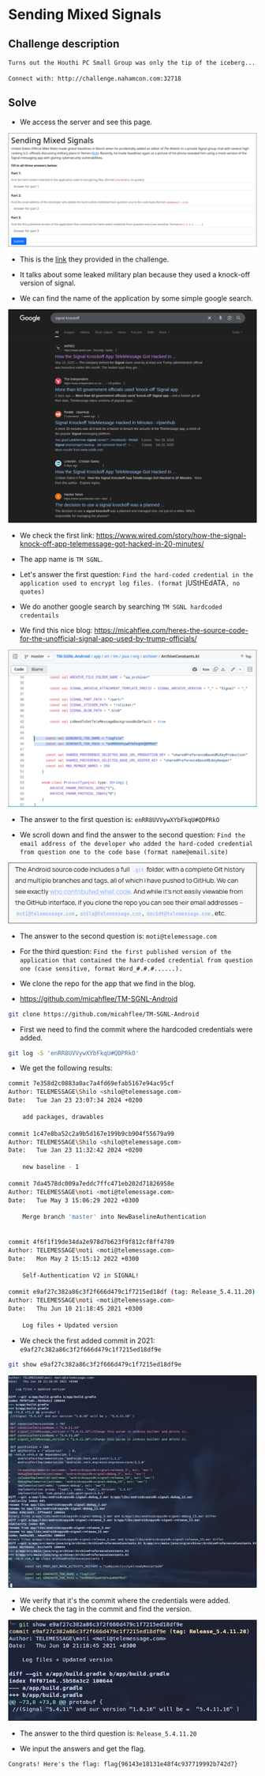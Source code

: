 # Sending Mixed Signals

## **Challenge description**

```
Turns out the Houthi PC Small Group was only the tip of the iceberg...  
  
Connect with: http://challenge.nahamcon.com:32718
```

## **Solve**

- We access the server and see this page.

![Signal-main](./img/Signal-main.png)

- This is the [link](https://www.theatlantic.com/politics/archive/2025/03/trump-administration-accidentally-texted-me-its-war-plans/682151/) they provided in the challenge.
- It talks about some leaked military plan because they used a knock-off version of signal.

- We can find the name of the application by some simple google search.

![googleSearch](./img/googleSearch.png)

- We check the first link: https://www.wired.com/story/how-the-signal-knock-off-app-telemessage-got-hacked-in-20-minutes/
- The app name is `TM SGNL`.

- Let's answer the first question: 
`Find the hard-coded credential in the application used to encrypt log files. (format `jUStHEdATA`, no quotes)`

- We  do another google search by searching `TM SGNL hardcoded credentails`
- We find this nice blog: https://micahflee.com/heres-the-source-code-for-the-unofficial-signal-app-used-by-trump-officials/

![creds](./img/creds.png)

- The answer to the first question is: `enRR8UVVywXYbFkqU#QDPRkO`


- We scroll down and find the answer to the second question:
`Find the email address of the developer who added the hard-coded credential from question one to the code base (format name@email.site)`

![email](./img/email.png)

- The answer to the second question is: `moti@telemessage.com`


- For the third question:
`Find the first published version of the application that contained the hard-coded credential from question one (case sensitive, format Word_#.#.#......).`

- We clone the repo for the app that we find in the blog.
- https://github.com/micahflee/TM-SGNL-Android

```sh
git clone https://github.com/micahflee/TM-SGNL-Android
```

- First we need to find the commit where the hardcoded credentials were added.

```sh
git log -S 'enRR8UVVywXYbFkqU#QDPRkO'
```

- We get the following results:

```sh
commit 7e358d2c0883a0ac7a4fd69efab5167e94ac95cf
Author: TELEMESSAGE\Shilo <shilo@telemessage.com>
Date:   Tue Jan 23 23:07:34 2024 +0200

    add packages, drawables

commit 1c47e8ba52c2a9b5d167e199b9cb904f55679a99
Author: TELEMESSAGE\Shilo <shilo@telemessage.com>
Date:   Tue Jan 23 11:32:42 2024 +0200

    new baseline - 1

commit 7da4578dc009a7eddc7ffc471eb202d71826958e
Author: TELEMESSAGE\moti <moti@telemessage.com>
Date:   Tue May 3 15:06:29 2022 +0300

    Merge branch 'master' into NewBaselineAuthentication
    

commit 4f6f1f19de34da2e978d7b623f9f812cf8ff4789
Author: TELEMESSAGE\moti <moti@telemessage.com>
Date:   Mon May 2 15:15:12 2022 +0300

    Self-Authentication V2 in SIGNAL!

commit e9af27c382a86c3f2f666d479c1f7215ed18df (tag: Release_5.4.11.20)
Author: TELEMESSAGE\moti <moti@telemessage.com>
Date:   Thu Jun 10 21:18:45 2021 +0300

    Log files + Updated version
```

- We check the first added commit in 2021: `e9af27c382a86c3f2f666d479c1f7215ed18df9e`

```sh
git show e9af27c382a86c3f2f666d479c1f7215ed18df9e
```

![commit](./img/commit.png)

- We verify that it's the commit where the credentials were added.
- We check the tag in the commit and find the version.

![version](./img/version.png)

- The answer to the third question is: `Release_5.4.11.20`

- We input the answers and get the flag.

```
Congrats! Here's the flag: flag{96143e18131e48f4c937719992b742d7}
```



